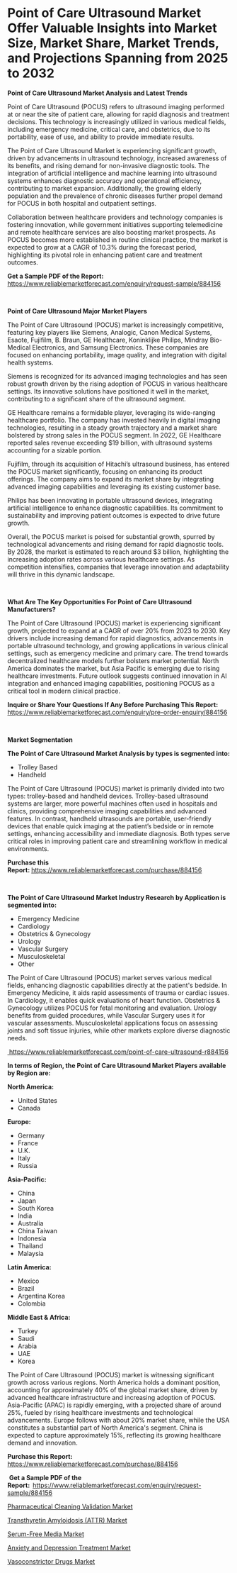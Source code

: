 <p><h1>Point of Care Ultrasound Market Offer Valuable Insights into Market Size, Market Share, Market Trends, and Projections Spanning from 2025 to 2032</h1></p><p><strong>Point of Care Ultrasound Market Analysis and Latest Trends</strong></p>
<p><p>Point of Care Ultrasound (POCUS) refers to ultrasound imaging performed at or near the site of patient care, allowing for rapid diagnosis and treatment decisions. This technology is increasingly utilized in various medical fields, including emergency medicine, critical care, and obstetrics, due to its portability, ease of use, and ability to provide immediate results.</p><p>The Point of Care Ultrasound Market is experiencing significant growth, driven by advancements in ultrasound technology, increased awareness of its benefits, and rising demand for non-invasive diagnostic tools. The integration of artificial intelligence and machine learning into ultrasound systems enhances diagnostic accuracy and operational efficiency, contributing to market expansion. Additionally, the growing elderly population and the prevalence of chronic diseases further propel demand for POCUS in both hospital and outpatient settings.</p><p>Collaboration between healthcare providers and technology companies is fostering innovation, while government initiatives supporting telemedicine and remote healthcare services are also boosting market prospects. As POCUS becomes more established in routine clinical practice, the market is expected to grow at a CAGR of 10.3% during the forecast period, highlighting its pivotal role in enhancing patient care and treatment outcomes.</p></p>
<p><strong>Get a Sample PDF of the Report:&nbsp;</strong> <a href="https://www.reliablemarketforecast.com/enquiry/request-sample/884156?utm_campaign=1134&utm_medium=2&utm_source=Github&utm_content=ia&utm_term=03032025&utm_id=point-of-care-ultrasound">https://www.reliablemarketforecast.com/enquiry/request-sample/884156</a></p>
<p>&nbsp;</p>
<p><strong>Point of Care Ultrasound Major Market Players</strong></p>
<p><p>The Point of Care Ultrasound (POCUS) market is increasingly competitive, featuring key players like Siemens, Analogic, Canon Medical Systems, Esaote, Fujifilm, B. Braun, GE Healthcare, Koninklijke Philips, Mindray Bio-Medical Electronics, and Samsung Electronics. These companies are focused on enhancing portability, image quality, and integration with digital health systems. </p><p>Siemens is recognized for its advanced imaging technologies and has seen robust growth driven by the rising adoption of POCUS in various healthcare settings. Its innovative solutions have positioned it well in the market, contributing to a significant share of the ultrasound segment.</p><p>GE Healthcare remains a formidable player, leveraging its wide-ranging healthcare portfolio. The company has invested heavily in digital imaging technologies, resulting in a steady growth trajectory and a market share bolstered by strong sales in the POCUS segment. In 2022, GE Healthcare reported sales revenue exceeding $19 billion, with ultrasound systems accounting for a sizable portion.</p><p>Fujifilm, through its acquisition of Hitachi’s ultrasound business, has entered the POCUS market significantly, focusing on enhancing its product offerings. The company aims to expand its market share by integrating advanced imaging capabilities and leveraging its existing customer base.</p><p>Philips has been innovating in portable ultrasound devices, integrating artificial intelligence to enhance diagnostic capabilities. Its commitment to sustainability and improving patient outcomes is expected to drive future growth.</p><p>Overall, the POCUS market is poised for substantial growth, spurred by technological advancements and rising demand for rapid diagnostic tools. By 2028, the market is estimated to reach around $3 billion, highlighting the increasing adoption rates across various healthcare settings. As competition intensifies, companies that leverage innovation and adaptability will thrive in this dynamic landscape.</p></p>
<p>&nbsp;</p>
<p><strong>What Are The Key Opportunities For Point of Care Ultrasound Manufacturers?</strong></p>
<p><p>The Point of Care Ultrasound (POCUS) market is experiencing significant growth, projected to expand at a CAGR of over 20% from 2023 to 2030. Key drivers include increasing demand for rapid diagnostics, advancements in portable ultrasound technology, and growing applications in various clinical settings, such as emergency medicine and primary care. The trend towards decentralized healthcare models further bolsters market potential. North America dominates the market, but Asia Pacific is emerging due to rising healthcare investments. Future outlook suggests continued innovation in AI integration and enhanced imaging capabilities, positioning POCUS as a critical tool in modern clinical practice.</p></p>
<p><strong>Inquire or Share Your Questions If Any Before Purchasing This Report:</strong> <a href="https://www.reliablemarketforecast.com/enquiry/pre-order-enquiry/884156?utm_campaign=1134&utm_medium=2&utm_source=Github&utm_content=ia&utm_term=03032025&utm_id=point-of-care-ultrasound">https://www.reliablemarketforecast.com/enquiry/pre-order-enquiry/884156</a></p>
<p>&nbsp;</p>
<p><strong>Market Segmentation</strong></p>
<p><strong>The Point of Care Ultrasound Market Analysis by types is segmented into:</strong></p>
<p><ul><li>Trolley Based</li><li>Handheld</li></ul></p>
<p><p>The Point of Care Ultrasound (POCUS) market is primarily divided into two types: trolley-based and handheld devices. Trolley-based ultrasound systems are larger, more powerful machines often used in hospitals and clinics, providing comprehensive imaging capabilities and advanced features. In contrast, handheld ultrasounds are portable, user-friendly devices that enable quick imaging at the patient’s bedside or in remote settings, enhancing accessibility and immediate diagnosis. Both types serve critical roles in improving patient care and streamlining workflow in medical environments.</p></p>
<p><strong>Purchase this Report:&nbsp;</strong><a href="https://www.reliablemarketforecast.com/purchase/884156?utm_campaign=1134&utm_medium=2&utm_source=Github&utm_content=ia&utm_term=03032025&utm_id=point-of-care-ultrasound">https://www.reliablemarketforecast.com/purchase/884156</a></p>
<p>&nbsp;</p>
<p><strong>The Point of Care Ultrasound Market Industry Research by Application is segmented into:</strong></p>
<p><ul><li>Emergency Medicine</li><li>Cardiology</li><li>Obstetrics & Gynecology</li><li>Urology</li><li>Vascular Surgery</li><li>Musculoskeletal</li><li>Other</li></ul></p>
<p><p>The Point of Care Ultrasound (POCUS) market serves various medical fields, enhancing diagnostic capabilities directly at the patient's bedside. In Emergency Medicine, it aids rapid assessments of trauma or cardiac issues. In Cardiology, it enables quick evaluations of heart function. Obstetrics & Gynecology utilizes POCUS for fetal monitoring and evaluation. Urology benefits from guided procedures, while Vascular Surgery uses it for vascular assessments. Musculoskeletal applications focus on assessing joints and soft tissue injuries, while other markets explore diverse diagnostic needs.</p></p>
<p><a href="https://www.reliablemarketforecast.com/point-of-care-ultrasound-r884156?utm_campaign=1134&utm_medium=2&utm_source=Github&utm_content=ia&utm_term=03032025&utm_id=point-of-care-ultrasound">&nbsp;https://www.reliablemarketforecast.com/point-of-care-ultrasound-r884156</a></p>
<p><strong>In terms of Region, the Point of Care Ultrasound Market Players available by Region are:</strong></p>
<p>
    <p> <strong> North America: </strong>
        <ul>
            <li>United States</li>
            <li>Canada</li>
        </ul>
        </p> 
    <p> <strong> Europe: </strong>
        <ul>
            <li>Germany</li>
            <li>France</li>
            <li>U.K.</li>
            <li>Italy</li>
            <li>Russia</li>
        </ul>
        </p> 
    <p> <strong> Asia-Pacific: </strong>
        <ul>
            <li>China</li>
            <li>Japan</li>
            <li>South Korea</li>
            <li>India</li>
            <li>Australia</li>
            <li>China Taiwan</li>
            <li>Indonesia</li>
            <li>Thailand</li>
            <li>Malaysia</li>
        </ul>
        </p> 
    <p> <strong> Latin America: </strong>
        <ul>
            <li>Mexico</li>
            <li>Brazil</li>
            <li>Argentina Korea</li>
            <li>Colombia</li>
        </ul>
        </p> 
    <p> <strong> Middle East & Africa: </strong>
        <ul>
            <li>Turkey</li>
            <li>Saudi</li>
            <li>Arabia</li>
            <li>UAE</li>
            <li>Korea</li>
        </ul>
    </p>
    </p>
<p><p>The Point of Care Ultrasound (POCUS) market is witnessing significant growth across various regions. North America holds a dominant position, accounting for approximately 40% of the global market share, driven by advanced healthcare infrastructure and increasing adoption of POCUS. Asia-Pacific (APAC) is rapidly emerging, with a projected share of around 25%, fueled by rising healthcare investments and technological advancements. Europe follows with about 20% market share, while the USA constitutes a substantial part of North America's segment. China is expected to capture approximately 15%, reflecting its growing healthcare demand and innovation.</p></p>
<p><strong>Purchase this Report: </strong><a href="https://www.reliablemarketforecast.com/purchase/884156?utm_campaign=1134&utm_medium=2&utm_source=Github&utm_content=ia&utm_term=03032025&utm_id=point-of-care-ultrasound">https://www.reliablemarketforecast.com/purchase/884156</a></p>
<p>&nbsp;<strong>Get a Sample PDF of the Report:&nbsp;&nbsp;</strong><a href="https://www.reliablemarketforecast.com/enquiry/request-sample/884156?utm_campaign=1134&utm_medium=2&utm_source=Github&utm_content=ia&utm_term=03032025&utm_id=point-of-care-ultrasound">https://www.reliablemarketforecast.com/enquiry/request-sample/884156</a></p>
<p><strong></strong></p>
<p><p><a href="https://github.com/vsiljgestel/Market-Research-Report-List-1/blob/main/pharmaceutical-cleaning-validation-market.md?utm_campaign=1134&utm_medium=2&utm_source=Github&utm_content=ia&utm_term=03032025&utm_id=point-of-care-ultrasound">Pharmaceutical Cleaning Validation Market</a></p><p><a href="https://github.com/nwokechock6s/Market-Research-Report-List-1/blob/main/transthyretin-amyloidosis-attr-market.md?utm_campaign=1134&utm_medium=2&utm_source=Github&utm_content=ia&utm_term=03032025&utm_id=point-of-care-ultrasound">Transthyretin Amyloidosis (ATTR) Market</a></p><p><a href="https://github.com/aiamekar/Market-Research-Report-List-1/blob/main/serum-free-media-market.md?utm_campaign=1134&utm_medium=2&utm_source=Github&utm_content=ia&utm_term=03032025&utm_id=point-of-care-ultrasound">Serum-Free Media Market</a></p><p><a href="https://github.com/boudykodumi/Market-Research-Report-List-1/blob/main/anxiety-and-depression-treatment-market.md?utm_campaign=1134&utm_medium=2&utm_source=Github&utm_content=ia&utm_term=03032025&utm_id=point-of-care-ultrasound">Anxiety and Depression Treatment Market</a></p><p><a href="https://github.com/belhejmawoue/Market-Research-Report-List-1/blob/main/vasoconstrictor-drugs-market.md?utm_campaign=1134&utm_medium=2&utm_source=Github&utm_content=ia&utm_term=03032025&utm_id=point-of-care-ultrasound">Vasoconstrictor Drugs Market</a></p></p>